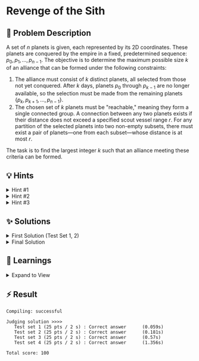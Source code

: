 # Revenge of the Sith

## 📝 Problem Description

A set of $n$ planets is given, each represented by its 2D coordinates. These planets are conquered by the empire in a fixed, predetermined sequence: $p_0, p_1, \ldots, p_{n-1}$. The objective is to determine the maximum possible size $k$ of an alliance that can be formed under the following constraints:

1. The alliance must consist of $k$ distinct planets, all selected from those not yet conquered. After $k$ days, planets $p_0$ through $p_{k-1}$ are no longer available, so the selection must be made from the remaining planets $\{p_k, p_{k+1}, \ldots, p_{n-1}\}$.
2. The chosen set of $k$ planets must be "reachable," meaning they form a single connected group. A connection between any two planets exists if their distance does not exceed a specified scout vessel range $r$. For any partition of the selected planets into two non-empty subsets, there must exist a pair of planets—one from each subset—whose distance is at most $r$.

The task is to find the largest integer $k$ such that an alliance meeting these criteria can be formed.

## 💡 Hints

<details>

<summary>Hint #1</summary>

The problem asks for the *maximum* possible value of $k$. Notice that if it's possible to form an alliance of size $k$, it is also possible to form an alliance of any size smaller than $k$ (by simply taking a connected subset of the size-$k$ alliance). This monotonic property, if a property holds for $k$, it also holds for all $k' < k$, is a strong indicator that a particular search algorithm might be very effective. Which algorithm excels at finding an optimal value in a monotonic search space?

</details>

<details>

<summary>Hint #2</summary>

You can apply binary search on the answer, $k$. The range for $k$ would be from $1$ to $n$. For a fixed value of $k$ in your binary search, you need a function, let's call it `possible(k)`, that returns `true` if an alliance of size $k$ can be formed and `false` otherwise.

How would you implement `possible(k)`? According to the rules, you must only consider planets $\{p_k, p_{k+1}, \ldots, p_{n-1}\}$. Among these available planets, you need to check if there is any connected group of at least $k$ planets. How can you model this connectivity and find the size of the largest group?

</details>

<details>

<summary>Hint #3</summary>

To implement `possible(k)`, you can think of the available planets $\{p_k, \ldots, p_{n-1}\}$ as vertices in a graph. An edge exists between two vertices if the distance between their corresponding planets is at most $r$. The problem then reduces to finding the size of the largest connected component in this graph. If this size is at least $k$, then `possible(k)` is `true`.

A classic and efficient data structure for managing and counting connected components is the **Union-Find** (or Disjoint Set Union) data structure.

However, constructing the graph by checking all pairs of available planets would result in $O((n-k)^2)$ potential edges, which might be too slow for larger values of $n$. Since connectivity is based on geometric proximity, can you use a **Delaunay triangulation** for finding nearby neighbors.

</details>

## ✨ Solutions

<details>

<summary>First Solution (Test Set 1, 2)</summary>

This problem asks for the maximum integer $k$ that satisfies certain geometric connectivity properties. The monotonic nature of the problem, if an alliance of size $k$ is possible, so is one of size $k-1$—strongly suggests that we can **binary search on the answer $k$**.

For the binary search to work, we need a function `possible(k)` that efficiently checks if an alliance of size $k$ is feasible.

### The `possible(k)` Check

For a **given fixed** $k$ we can **check if it is possible** to find such a set of $k$ connected nodes by:

1. Find **all possible edges/connections** $(u, v)$ between any planets $u$ and $v$ that we are allowed to take for the given $k$. These must fulfill two conditions:
    1. The edge has to be **shorter** (or equal) **to the radius of the scouting vessel** $\|u, v\| \leq r$
        
        **Note**: We can actually “prefilter” all Edges to only contain those that are shorter than $r$ to avoid doing this multiple times.
        
    2. The index of both $u$ and $v$ needs to be at least $k$. So $u,v \geq k$
        
         This is because otherwise taking this connection would bring us to a planet that is already captured by the Empire
        
2. Given these edges, compute its **Connected Components** using the **Union Find Datastructure**
3. Check if there is a component that is **at least $k$ large**

    No → Not possible to find set of size $k$ <br />
    Yes → Possible to find set of size $k$

With this in place, we can now check if for any given $k$ it is possible to find such a set.
We can therefore simply perform a **Binary Search** over the range of $k$ to find the maximum $k$ that allows to find a set of size $k$.

Doing this already yields a solution for the first 2 Test Sets. However, it is too inefficient to solve the others.

### Code
```cpp
#include <iostream>
#include <vector>

#include <CGAL/Exact_predicates_inexact_constructions_kernel.h>
#include <CGAL/Delaunay_triangulation_2.h>
#include <CGAL/Triangulation_vertex_base_with_info_2.h>
#include <CGAL/Triangulation_face_base_2.h>
#include <boost/pending/disjoint_sets.hpp>
#include <vector>
#include <tuple>
#include <algorithm>
#include <iostream>

// Epic kernel is enough, no constructions needed, provided the squared distance
// fits into a double (!)
typedef CGAL::Exact_predicates_inexact_constructions_kernel K;
// we want to store an index with each vertex
typedef int                                                    Index;
typedef CGAL::Triangulation_vertex_base_with_info_2<Index,K>   Vb;
typedef CGAL::Triangulation_face_base_2<K>                     Fb;
typedef CGAL::Triangulation_data_structure_2<Vb,Fb>            Tds;
typedef CGAL::Delaunay_triangulation_2<K,Tds>                  Delaunay;

typedef std::tuple<Index,Index,K::FT> Edge;
typedef std::vector<Edge> EdgeV;

typedef std::pair<K::Point_2,Index> IPoint;

std::ostream& operator<<(std::ostream& o, const Edge& e) {
  return o << std::get<0>(e) << " " << std::get<1>(e) << " " << std::get<2>(e);
}

const bool DEBUG = false;

bool possible(const EdgeV &edges, int k, int n, K::FT r_squared) {
  // Setup and initialize Union-Find Data Structure
  boost::disjoint_sets_with_storage<> uf(n);
  std::vector<int> component_sizes(n, 1);
  for (EdgeV::const_iterator e = edges.begin(); e != edges.end(); ++e) {
    Index v1 = std::get<0>(*e);
    Index v2 = std::get<1>(*e);
    
    // Determine Components of Endpoints
    Index c1 = uf.find_set(v1);
    Index c2 = uf.find_set(v2);
    K::FT dist = std::get<2>(*e);
    
    if (
      c1 != c2 && 
      v1 >= k && v2 >= k &&
      dist <= r_squared
    ) {
      if (DEBUG) std::cout << "Merged " << v1 << " and " << v2 << std::endl;
      int size1 = component_sizes[c1];
      int size2 = component_sizes[c2];
      uf.link(c1, c2);
      
      Index c3 = uf.find_set(v1);
      component_sizes[c3] = size1 + size2;
    }
  }
  
  // Find biggest component
  int max_size = 0;
  if (DEBUG) std::cout << "Component Sizes ";
  for(int i = 0; i < n; ++i) {
    if (DEBUG) std::cout << component_sizes[i] << " ";
    max_size = std::max(max_size, component_sizes[i]);
  }
  if (DEBUG) std::cout << std::endl;
  
  return max_size >= k;
}

void solve() {
  // std::cout << "========================================" << std::endl;
  // ===== READ INPUT =====
  int n; long r; K::FT r_squared;
  std::cin >> n >> r;
  r_squared = r;
  r_squared = r_squared * r_squared;

  std::vector<IPoint> planets; planets.reserve(n);
  for (Index i = 0; i < n; ++i) {
    int x, y; std::cin >> x >> y;
    planets.emplace_back(K::Point_2(x, y), i);
  }
  
  // ===== SOLVE =====
  Delaunay t;
  t.insert(planets.begin(), planets.end());
  
  // Extract all edges along with their distance
  EdgeV edges; edges.reserve(n * n);
  for(int i = 0; i < n; ++i) {
    for(int j = i + 1; j < n; ++j) {
      edges.emplace_back(i, j, CGAL::squared_distance(planets[i].first, planets[j].first));
    }
  }
  // EdgeV edges; edges.reserve(3*n);
  // for (auto e = t.finite_edges_begin(); e != t.finite_edges_end(); ++e) {
  //   Index i1 = e->first->vertex((e->second+1)%3)->info();
  //   Index i2 = e->first->vertex((e->second+2)%3)->info();
  //   if (i1 > i2) std::swap(i1, i2);
    
  //   edges.emplace_back(i1, i2, t.segment(e).squared_length());
  // }
  
  // Binary search over possible k
  int min = 0;
  int max = n;
  
  while(min < max) {
    int middle = (min + max) / 2;
    if (DEBUG) std::cout << "=== k=" << middle << " ===" << std::endl; 
    
    if(min >= max - 1) {
      break;
    }
    
    if(possible(edges, middle, n, r_squared)) {
      if (DEBUG) std::cout << "k=" << middle << " is possible" << std::endl;
      min = middle;
    } else {
      if (DEBUG) std::cout << "k=" << middle << " is not possible" << std::endl;
      max = middle;
    }
  }
  
  // ===== OUTPUT =====
  std::cout << min << std::endl;
}

int main() {
  std::ios_base::sync_with_stdio(false);
  
  int n_tests; std::cin >> n_tests;
  while(n_tests--) { solve(); }
}
```
</details>

<details>

<summary>Final Solution</summary>

The **main problem** with the previous solution lies in the fact that it **considers all Edges** $(u, v)$ even though many of them **could be ignored**.

**Note**: It might be tempting to use the **Delaunay Triangulation** on all points and then filter out the edges that are shorter than $r$. However, this won’t work, as the Delaunay Triangulation only provides the closes edges. Meaning that an edge a node $v$ is not the closes to $u$, but still has a distance smaller than $r$, the Delaunay Triangulation will not contain this edge. <br />
This itself might not seem problematic, as the actual closes node $v'$ to $u$ will be connected to both nodes and therefore we will get the same component. However, if the index of $v'$ is smaller than $k$ we will not be allowed to take this edge, causing $u$ and $v$ to be in separate components, even though they should be in one  

Instead we will **Triangulate in every Iteration of the Binary Search**.

In every iteration of `possible` we triangulate the points/planets, **ignoring the first** $k$ **planets**. As they are not allowed to be in the set anyway.
This allows us to skip the check if for the edge $(u,v)$, one of $u,v$ is smaller than $k$, as no points that are smaller than $k$ are included in the Triangulation.

Removing the first $k$ points solves the problem from above, as now if two planes $u, v$ have a smaller radius than $r$ they will either be direcly connected or have a common neighbor, as now all planets/points are allowed to be taken, this neighbor will cause them to be in the same component.

Then we can perform the same Component Computation using Union Find as before, to find the largest set and check if  it is larger or equal to $k$

### Code
```cpp
#include <iostream>
#include <vector>
#include <stack>

#include <CGAL/Exact_predicates_inexact_constructions_kernel.h>
#include <CGAL/Delaunay_triangulation_2.h>
#include <CGAL/Triangulation_vertex_base_with_info_2.h>
#include <CGAL/Triangulation_face_base_2.h>
#include <boost/pending/disjoint_sets.hpp>
#include <vector>
#include <tuple>
#include <algorithm>
#include <iostream>

// Epic kernel is enough, no constructions needed, provided the squared distance
// fits into a double (!)
typedef CGAL::Exact_predicates_inexact_constructions_kernel K;
// we want to store an index with each vertex
typedef int                                                    Index;
typedef CGAL::Triangulation_vertex_base_with_info_2<Index,K>   Vb;
typedef CGAL::Triangulation_face_base_2<K>                     Fb;
typedef CGAL::Triangulation_data_structure_2<Vb,Fb>            Tds;
typedef CGAL::Delaunay_triangulation_2<K,Tds>                  Delaunay;
typedef Delaunay::Vertex_handle Vertex_handle;


typedef std::tuple<Index,Index,K::FT> Edge;
typedef std::vector<Edge> EdgeV;

typedef std::pair<K::Point_2,Index> IPoint;

std::ostream& operator<<(std::ostream& o, const Edge& e) {
  return o << std::get<0>(e) << " " << std::get<1>(e) << " " << std::get<2>(e);
}

const bool DEBUG = false;

bool possible(const std::vector<IPoint> planets, int k, int n, K::FT r_squared) {
  // Triangulate the points starting from k
  Delaunay t;
  t.insert(planets.begin() + k, planets.end());
  
  // Extract edges
  EdgeV edges;
  edges.reserve(3*n); // there can be no more in a planar graph
  for (auto e = t.finite_edges_begin(); e != t.finite_edges_end(); ++e) {
    Index i1 = e->first->vertex((e->second+1)%3)->info();
    Index i2 = e->first->vertex((e->second+2)%3)->info();
    // ensure smaller index comes first
    if (i1 > i2) std::swap(i1, i2);
    edges.emplace_back(i1, i2, t.segment(e).squared_length());
  }
  
  // Sort edges
  std::sort(edges.begin(), edges.end(),
      [](const Edge& e1, const Edge& e2) -> bool {
        return std::get<2>(e1) < std::get<2>(e2);
            });
  
  // Setup and initialize Union-Find Data Structure
  boost::disjoint_sets_with_storage<> uf(n);
  std::vector<int> component_sizes(n, 1);
  for (EdgeV::const_iterator e = edges.begin(); e != edges.end(); ++e) {
    Index v1 = std::get<0>(*e);
    Index v2 = std::get<1>(*e);
    
    // Determine Components of Endpoints
    Index c1 = uf.find_set(v1);
    Index c2 = uf.find_set(v2);
    K::FT dist = std::get<2>(*e);
    
    if (
      c1 != c2 && 
      dist <= r_squared
    ) {
      int size1 = component_sizes[c1];
      int size2 = component_sizes[c2];
      uf.link(c1, c2);
      
      Index c3 = uf.find_set(v1);
      component_sizes[c3] = size1 + size2;
    }
  }
  
  // Find biggest component
  int max_size = 0;
  for(int i = 0; i < n; ++i) {
    max_size = std::max(max_size, component_sizes[i]);
  }

  return max_size >= k;
}

void solve() {
  // std::cout << "========================================" << std::endl;
  // ===== READ INPUT =====
  int n; long r; K::FT r_squared;
  std::cin >> n >> r;
  r_squared = r;
  r_squared = r_squared * r_squared;

  std::vector<IPoint> planets; planets.reserve(n);
  for (Index i = 0; i < n; ++i) {
    int x, y; std::cin >> x >> y;
    planets.emplace_back(K::Point_2(x, y), i);
  }
  
  // ===== SOLVE =====
  // Binary search over possible k
  int min = 0;
  int max = n;
  
  while(min < max) {
    int middle = (min + max) / 2;
    if (DEBUG) std::cout << "=== k=" << middle << " ===" << std::endl; 
    
    if(min >= max - 1) {
      break;
    }
    
    if(possible(planets, middle, n, r_squared)) {
      if (DEBUG) std::cout << "k=" << middle << " is possible" << std::endl;
      min = middle;
    } else {
      if (DEBUG) std::cout << "k=" << middle << " is not possible" << std::endl;
      max = middle;
    }
  }
  
  // ===== OUTPUT =====
  std::cout << min << std::endl;
}

int main() {
  std::ios_base::sync_with_stdio(false);
  
  int n_tests; std::cin >> n_tests;
  while(n_tests--) { solve(); }
}
```
</details>

## 🧠 Learnings

<details> 

<summary> Expand to View </summary>

- Delaunay Triangulations are super cheap ($O(n \log n)$)

</details>

## ⚡ Result

```plaintext
Compiling: successful

Judging solution >>>>
   Test set 1 (25 pts / 2 s) : Correct answer      (0.059s)
   Test set 2 (25 pts / 2 s) : Correct answer      (0.181s)
   Test set 3 (25 pts / 2 s) : Correct answer      (0.57s)
   Test set 4 (25 pts / 2 s) : Correct answer      (1.356s)

Total score: 100
```